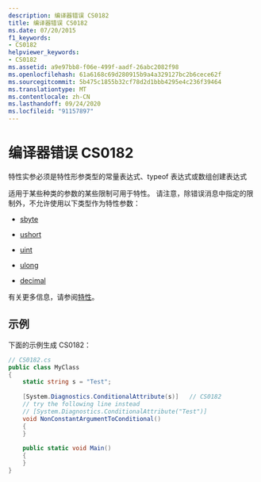 ```yaml
---
description: 编译器错误 CS0182
title: 编译器错误 CS0182
ms.date: 07/20/2015
f1_keywords:
- CS0182
helpviewer_keywords:
- CS0182
ms.assetid: a9e97bb8-f06e-499f-aadf-26abc2082f98
ms.openlocfilehash: 61a6168c69d280915b9a4a329127bc2b6cece62f
ms.sourcegitcommit: 5b475c1855b32cf78d2d1bbb4295e4c236f39464
ms.translationtype: MT
ms.contentlocale: zh-CN
ms.lasthandoff: 09/24/2020
ms.locfileid: "91157897"
---
```

# <a name="compiler-error-cs0182"></a>编译器错误 CS0182

特性实参必须是特性形参类型的常量表达式、typeof 表达式或数组创建表达式  
  
适用于某些种类的参数的某些限制可用于特性。 请注意，除错误消息中指定的限制外，不允许使用以下类型作为特性参数：  
  
- [sbyte](../language-reference/builtin-types/integral-numeric-types.md)  
  
- [ushort](../language-reference/builtin-types/integral-numeric-types.md)  
  
- [uint](../language-reference/builtin-types/integral-numeric-types.md)  
  
- [ulong](../language-reference/builtin-types/integral-numeric-types.md)  
  
- [decimal](../language-reference/builtin-types/floating-point-numeric-types.md)  
  
有关更多信息，请参阅[特性](../programming-guide/concepts/attributes/index.md)。  
  
## <a name="example"></a>示例  

 下面的示例生成 CS0182：  
  
```csharp  
// CS0182.cs  
public class MyClass  
{  
    static string s = "Test";  
  
    [System.Diagnostics.ConditionalAttribute(s)]   // CS0182  
    // try the following line instead  
    // [System.Diagnostics.ConditionalAttribute("Test")]  
    void NonConstantArgumentToConditional()  
    {  
    }  
  
    public static void Main()  
    {  
    }  
}  
```
